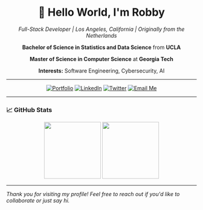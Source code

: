 <div align="center">

  # 👋 Hello World, I'm **Robby**

  *Full-Stack Developer | Los Angeles, California | Originally from the Netherlands*

  **Bachelor of Science in Statistics and Data Science** from **UCLA**

  **Master of Science in Computer Science** at **Georgia Tech**

  **Interests:** Software Engineering, Cybersecurity, AI

  ---

  [![Portfolio](https://img.shields.io/badge/Portfolio-b5ab00?style=for-the-badge&logo=google-chrome&logoColor=white)](https://robertlewis.dev)
  [![LinkedIn](https://img.shields.io/badge/LinkedIn-0077B5?style=for-the-badge&logo=linkedin&logoColor=white)](https://www.linkedin.com/in/robbylew/)
  [![Twitter](https://img.shields.io/badge/Twitter-6200b5?style=for-the-badge&logo=x&logoColor=white)](https://twitter.com/roberthedev)
  <a href="mailto:jobs@robertlewis.dev">
    <img src="https://img.shields.io/badge/Email%20Me-D14836?style=for-the-badge&logo=gmail&logoColor=white" alt="Email Me"/>
  </a>

</div>

---

### 📈 GitHub Stats

<div align="center">

  <img height="150em" src="https://github-readme-stats.vercel.app/api?username=robbylew&show_icons=true&theme=radical&include_all_commits=true&count_private=true"/>
  <img height="150em" src="https://github-readme-stats.vercel.app/api/top-langs/?username=robbylew&layout=compact&langs_count=7&theme=radical"/>

</div>

---

*Thank you for visiting my profile! Feel free to reach out if you'd like to collaborate or just say hi.*
